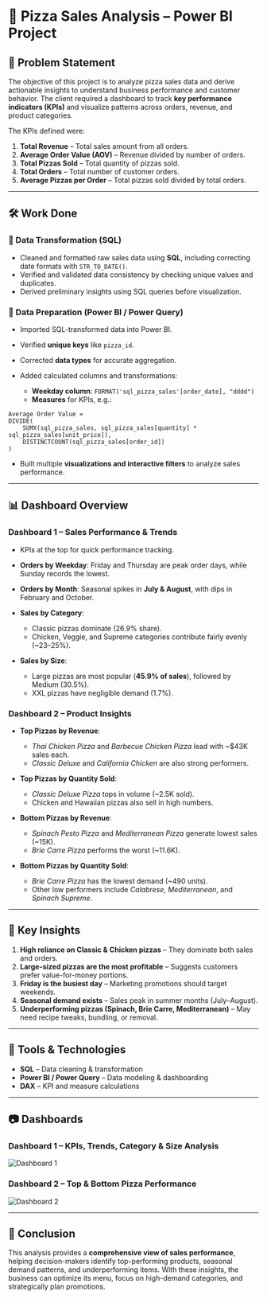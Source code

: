 # 🍕 Pizza Sales Analysis – Power BI Project

## 📌 Problem Statement

The objective of this project is to analyze pizza sales data and derive actionable insights to understand business performance and customer behavior. The client required a dashboard to track **key performance indicators (KPIs)** and visualize patterns across orders, revenue, and product categories.

The KPIs defined were:

1. **Total Revenue** – Total sales amount from all orders.
2. **Average Order Value (AOV)** – Revenue divided by number of orders.
3. **Total Pizzas Sold** – Total quantity of pizzas sold.
4. **Total Orders** – Total number of customer orders.
5. **Average Pizzas per Order** – Total pizzas sold divided by total orders.

---

## 🛠️ Work Done

### 🔹 Data Transformation (SQL)

* Cleaned and formatted raw sales data using **SQL**, including correcting date formats with `STR_TO_DATE()`.
* Verified and validated data consistency by checking unique values and duplicates.
* Derived preliminary insights using SQL queries before visualization.

### 🔹 Data Preparation (Power BI / Power Query)

* Imported SQL-transformed data into Power BI.
* Verified **unique keys** like `pizza_id`.
* Corrected **data types** for accurate aggregation.
* Added calculated columns and transformations:

  * **Weekday column**: `FORMAT('sql_pizza_sales'[order_date], "dddd")`
  * **Measures** for KPIs, e.g.:

```DAX
Average Order Value = 
DIVIDE(
    SUMX(sql_pizza_sales, sql_pizza_sales[quantity] * sql_pizza_sales[unit_price]),
    DISTINCTCOUNT(sql_pizza_sales[order_id])
)
```

* Built multiple **visualizations and interactive filters** to analyze sales performance.

---

## 📊 Dashboard Overview

### **Dashboard 1 – Sales Performance & Trends**

* KPIs at the top for quick performance tracking.
* **Orders by Weekday**: Friday and Thursday are peak order days, while Sunday records the lowest.
* **Orders by Month**: Seasonal spikes in **July & August**, with dips in February and October.
* **Sales by Category**:

  * Classic pizzas dominate (26.9% share).
  * Chicken, Veggie, and Supreme categories contribute fairly evenly (\~23–25%).
* **Sales by Size**:

  * Large pizzas are most popular (**45.9% of sales**), followed by Medium (30.5%).
  * XXL pizzas have negligible demand (1.7%).

### **Dashboard 2 – Product Insights**

* **Top Pizzas by Revenue**:

  * *Thai Chicken Pizza* and *Barbecue Chicken Pizza* lead with \~\$43K sales each.
  * *Classic Deluxe* and *California Chicken* are also strong performers.
* **Top Pizzas by Quantity Sold**:

  * *Classic Deluxe Pizza* tops in volume (\~2.5K sold).
  * Chicken and Hawaiian pizzas also sell in high numbers.
* **Bottom Pizzas by Revenue**:

  * *Spinach Pesto Pizza* and *Mediterranean Pizza* generate lowest sales (\~15K).
  * *Brie Carre Pizza* performs the worst (\~11.6K).
* **Bottom Pizzas by Quantity Sold**:

  * *Brie Carre Pizza* has the lowest demand (\~490 units).
  * Other low performers include *Calabrese*, *Mediterranean*, and *Spinach Supreme*.

---

## 🔑 Key Insights

1. **High reliance on Classic & Chicken pizzas** – They dominate both sales and orders.
2. **Large-sized pizzas are the most profitable** – Suggests customers prefer value-for-money portions.
3. **Friday is the busiest day** – Marketing promotions should target weekends.
4. **Seasonal demand exists** – Sales peak in summer months (July–August).
5. **Underperforming pizzas (Spinach, Brie Carre, Mediterranean)** – May need recipe tweaks, bundling, or removal.

---

## 📌 Tools & Technologies

* **SQL** – Data cleaning & transformation
* **Power BI / Power Query** – Data modeling & dashboarding
* **DAX** – KPI and measure calculations

---

## 📷 Dashboards

### Dashboard 1 – KPIs, Trends, Category & Size Analysis

![Dashboard 1](<img width="1177" height="664" alt="image" src="https://github.com/user-attachments/assets/41dc1f3f-b335-47ac-80f1-cf5e8ab9b6e4" />
)

### Dashboard 2 – Top & Bottom Pizza Performance

![Dashboard 2](<img width="1176" height="657" alt="image" src="https://github.com/user-attachments/assets/ba1fee90-6150-4622-b9fc-508ec50ef563" />
)

---

## 🚀 Conclusion

This analysis provides a **comprehensive view of sales performance**, helping decision-makers identify top-performing products, seasonal demand patterns, and underperforming items. With these insights, the business can optimize its menu, focus on high-demand categories, and strategically plan promotions.

